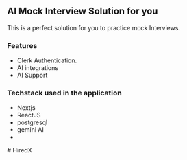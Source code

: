 ## AI Mock Interview Solution for you

This is a perfect solution for you to practice mock Interviews.

### Features

- Clerk Authentication.
- AI integrations
- AI Support

### Techstack used in the application

- Nextjs
- ReactJS
- postgresql
- gemini AI
- 
#   H i r e d X  
 